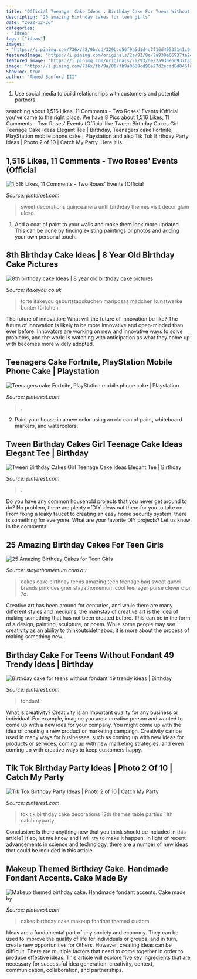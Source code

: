 ```yaml
---
title: "Official Teenager Cake Ideas : Birthday Cake For Teens Without Fondant 49 Trendy Ideas"
description: "25 amazing birthday cakes for teen girls"
date: "2022-12-26"
categories:
- "ideas"
tags: ["ideas"]
images:
- "https://i.pinimg.com/736x/32/9b/cd/329bcd56f9a5d1d4c7f16d40535141c9.jpg"
featuredImage: "https://i.pinimg.com/originals/2a/93/0e/2a930e66937fa2483b0062b1b5f97e85.jpg"
featured_image: "https://i.pinimg.com/originals/2a/93/0e/2a930e66937fa2483b0062b1b5f97e85.jpg"
image: "https://i.pinimg.com/736x/fb/9a/06/fb9a0689cd90a77d2ecad8d846fa14b9.jpg"
ShowToc: true
author: "Ahmed Sanford III"
---
```



1. Use social media to build relationships with customers and potential partners.

	

		
searching about 1,516 Likes, 11 Comments - Two Roses&#039; Events (Official you've came to the right place. We have 8 Pics about 1,516 Likes, 11 Comments - Two Roses&#039; Events (Official like Tween Birthday Cakes Girl Teenage Cake Ideas Elegant Tee | Birthday, Teenagers cake Fortnite, PlayStation mobile phone cake | Playstation and also Tik Tok Birthday Party Ideas | Photo 2 of 10 | Catch My Party. Here it is:
		
    
## 1,516 Likes, 11 Comments - Two Roses&#039; Events (Official

<img loading=lazy src="https://i.pinimg.com/736x/fb/9a/06/fb9a0689cd90a77d2ecad8d846fa14b9.jpg" onerror="this.onerror=null;this.src='https://tse2.mm.bing.net/th?id=OIP.VoRFiCzYPAA6LUzsHzba0QHaJQ&amp;pid=15.1';" alt="1,516 Likes, 11 Comments - Two Roses&#039; Events (Official">

_Source: pinterest.com_

>sweet decorations quinceanera until birthday themes visit decor glam uleso. 

	

1. Add a coat of paint to your walls and make them look more updated. This can be done by finding existing paintings or photos and adding your own personal touch. 

    
## 8th Birthday Cake Ideas | 8 Year Old Birthday Cake Pictures

<img loading=lazy src="https://www.itakeyou.co.uk/wp-content/uploads/2020/09/8th-brithday-cake-3.jpg" onerror="this.onerror=null;this.src='https://tse2.mm.bing.net/th?id=OIP.fu6M8F6WaAcepodwzHpbZgHaOU&amp;pid=15.1';" alt="8th birthday cake Ideas | 8 year old birthday cake pictures">

_Source: itakeyou.co.uk_

>torte itakeyou geburtstagskuchen mariposas mädchen kunstwerke bunter törtchen. 

	

The future of innovation: What will the future of innovation be like?
The future of innovation is likely to be more innovative and open-minded than ever before. Innovators are working on new and innovative ways to solve problems, and the world is watching with anticipation as what they come up with becomes more widely adopted.

    
## Teenagers Cake Fortnite, PlayStation Mobile Phone Cake | Playstation

<img loading=lazy src="https://i.pinimg.com/originals/24/46/5b/24465b64bd11839b2f4dfe21e5177a81.jpg" onerror="this.onerror=null;this.src='https://tse1.mm.bing.net/th?id=OIP.aATL1inDSTSgZWLeZIWGgAHaJ4&amp;pid=15.1';" alt="Teenagers cake Fortnite, PlayStation mobile phone cake | Playstation">

_Source: pinterest.com_

>. 

	

2. Paint your house in a new color using an old can of paint, whiteboard markers, and watercolors.

    
## Tween Birthday Cakes Girl Teenage Cake Ideas Elegant Tee | Birthday

<img loading=lazy src="https://i.pinimg.com/736x/06/49/8c/06498c390bd51acea3e004a9df56c2e7.jpg" onerror="this.onerror=null;this.src='https://tse1.mm.bing.net/th?id=OIP.UoOpz7cQoXaV244G6lQ3VwHaPZ&amp;pid=15.1';" alt="Tween Birthday Cakes Girl Teenage Cake Ideas Elegant Tee | Birthday">

_Source: pinterest.com_

>. 

	

Do you have any common household projects that you never get around to do? No problem, there are plenty ofDIY ideas out there for you to take on. From fixing a leaky faucet to creating an easy home security system, there is something for everyone. What are your favorite DIY projects? Let us know in the comments!

    
## 25 Amazing Birthday Cakes For Teen Girls

<img loading=lazy src="https://www.stayathomemum.com.au/wp-content/uploads/2016/04/pinterest.com2_...jpg" onerror="this.onerror=null;this.src='https://tse1.mm.bing.net/th?id=OIP.zktBfFG73Cdux8uzQS10ggHaJ6&amp;pid=15.1';" alt="25 Amazing Birthday Cakes for Teen Girls">

_Source: stayathomemum.com.au_

>cakes cake birthday teens amazing teen teenage bag sweet gucci brands pink designer stayathomemum cool teenager purse clever dior 7d. 

	

Creative art has been around for centuries, and while there are many different styles and mediums, the mainstay of creative art is the idea of making something that has not been created before. This can be in the form of a design, painting, sculpture, or poem. While some people may see creativity as an ability to thinkoutsidethebox, it is more about the process of making something new.

    
## Birthday Cake For Teens Without Fondant 49 Trendy Ideas | Birthday

<img loading=lazy src="https://i.pinimg.com/736x/70/5c/e4/705ce4d45932627fa2576e101ccafb70.jpg" onerror="this.onerror=null;this.src='https://tse2.mm.bing.net/th?id=OIP.WROKSNyc2TDp28svAu7fpgAAAA&amp;pid=15.1';" alt="Birthday cake for teens without fondant 49 trendy ideas | Birthday">

_Source: pinterest.com_

>fondant. 

	

What is creativity?
Creativity is an important quality for any business or individual. For example, imagine you are a creative person and wanted to come up with a new idea for your company. You might come up with the idea of creating a new product or marketing campaign. Creativity can be used in many ways for businesses, such as coming up with new ideas for products or services, coming up with new marketing strategies, and even coming up with creative ways to keep customers happy.

    
## Tik Tok Birthday Party Ideas | Photo 2 Of 10 | Catch My Party

<img loading=lazy src="https://i.pinimg.com/736x/32/9b/cd/329bcd56f9a5d1d4c7f16d40535141c9.jpg" onerror="this.onerror=null;this.src='https://tse1.mm.bing.net/th?id=OIP.hUTeVW6-Mg9G3gF5_ogOGwHaJ3&amp;pid=15.1';" alt="Tik Tok Birthday Party Ideas | Photo 2 of 10 | Catch My Party">

_Source: pinterest.com_

>tok tik birthday cake decorations 12th themes table parties 11th catchmyparty. 

	

Conclusion: Is there anything new that you think should be included in this article? If so, let me know and I will try to make it happen.
In light of recent advancements in science and technology, there are a number of new ideas that could be included in this article.

    
## Makeup Themed Birthday Cake. Handmade Fondant Accents. Cake Made By

<img loading=lazy src="https://i.pinimg.com/originals/2a/93/0e/2a930e66937fa2483b0062b1b5f97e85.jpg" onerror="this.onerror=null;this.src='https://tse1.mm.bing.net/th?id=OIP.145h38xT_V8VblJFnJIxUAHaJ4&amp;pid=15.1';" alt="Makeup themed birthday cake. Handmade fondant accents. Cake made by">

_Source: pinterest.com_

>cakes birthday cake makeup fondant themed custom. 

	

Ideas are a fundamental part of any society and economy. They can be used to improve the quality of life for individuals or groups, and in turn, create new opportunities for Others. However, creating ideas can be difficult. There are multiple factors that need to come together in order to produce effective ideas. This article will explore five key ingredients that are necessary for successful idea generation: creativity, context, communication, collaboration, and partnerships.

